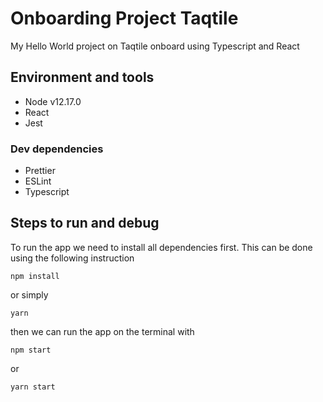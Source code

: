 # Onboarding Project Taqtile

My Hello World project on Taqtile onboard using Typescript and React

## Environment and tools

- Node v12.17.0
- React
- Jest

### Dev dependencies

- Prettier
- ESLint
- Typescript

## Steps to run and debug

To run the app we need to install all dependencies first. This can be done using the following instruction

```
npm install
```

or simply

```
yarn
```

then we can run the app on the terminal with

```
npm start
```

or

```
yarn start
```
